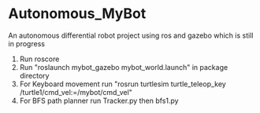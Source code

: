 # Autonomous_MyBot
An autonomous differential robot project using ros and gazebo which is still in progress
1. Run roscore
2. Run "roslaunch mybot_gazebo mybot_world.launch" in package directory
3. For Keyboard movement run "rosrun turtlesim turtle_teleop_key /turtle1/cmd_vel:=/mybot/cmd_vel"
4. For BFS path planner run Tracker.py then bfs1.py
